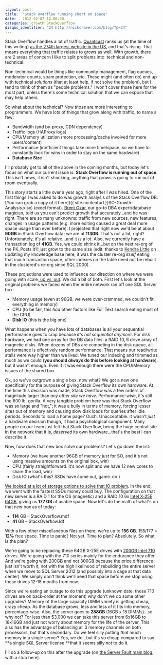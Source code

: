 ```yaml
---
layout: post
title:  "Stack Overflow running short on space"
date:   2012-02-07 12:00:00
categories: growth StackOverflow
disqus_identifier: "24 http://nickcraver.com/blog/?p=24"
---
```

Stack Overflow handles a lot of traffic. [Quantcast](http://www.quantcast.com/) ranks us (at the time of this writing) [as the 274th largest website in the US](http://www.quantcast.com/stackoverflow.com), and that's rising.  That means everything that traffic relates to grows as well. With growth, there are 2 areas of concern I like to split problems into: technical and non-technical.

Non-technical would be things like community management, flag queues, moderator counts, spam protection, etc.  These might (and often do) end up with technical _solutions_ (that at least help, if not solve the problem), but I tend to think of them as "people problems." I won't cover those here for the most part, unless there's some technical solution that we can expose that may help others.
<!--more-->

So what about the technical?  Now _those_ are more interesting to programmers.  We have lots of things that grow along with traffic, to name a few:

*   Bandwidth (and by-proxy, CDN dependency)
*   Traffic logs (HAProxy logs)
*   CPU/Memory utilization (more processing/cache involved for more users/content)
*   Performance (inefficient things take more time/space, so we have to constantly look for wins in order to stay on the same hardware)
*   **Database Size**

I'll probably get to all of the above in the coming months, but today let's focus on what our current issue is. **Stack Overflow is running out of space**.  This isn't news, it isn't shocking; anything that grows is going to run out of room eventually.

This story starts a little over a year ago, right after I was hired.  One of the first things I was asked to do was growth analysis of the Stack Overflow DB. [You can grab a copy of it here]({{ site.contenturl }}SO-Growth-Analysis.xlsx) (excel format).  [Brent Ozar](http://www.brentozar.com/), our go-to DBA expert/database magician, told us you can't predict growth that accurately...and he was right.  There are so many unknowns: traffic from new sources, new features, changes in usage patterns (e.g. more editing caused a great deal more space usage than ever before).  I projected that right now we'd be at about **90GB** in Stack Overflow data; we are at **113GB**.  That's not a lot, right?  Unfortunately, it's all relative...and it _is_ a lot.  Also, we currently have a transaction log of **41GB**.  Yes, we could shrink it...but on the next re-org of the PK_Posts it'll just grow to the same size (edit: thanks to [Kendra Little](http://www.littlekendra.com/) on updating my knowledge base here, it was the cluster re-org _itself_ eating that much transaction space, other indexes on the table need not be rebuilt in the clustered's re-org since SQL 2000).

These projections were used to influence our direction on where we were going with scale,[ up vs. out](http://www.brentozar.com/archive/2011/02/scaling-up-or-scaling-out/).  We did a bit of both.  First let's look at the original problems we faced when the entire network ran off one SQL Server box:

*   Memory usage (even at 96GB, we were over-crammed, we couldn't fit everything in memory)
*   CPU (to be fair, this _had_ other factors like Full Text search eating most of the CPU)
*   **Disk IO** (this is the big one)

What happens when you have lots of databases is all your sequential performance goes to crap because _it's not sequential anymore_. For disk hardware, we had one array for the DB data files: a RAID 10, 6 drive array of magnetic disks. When dozens of DBs are competing in the disk queue, all performance is effectively random performance.  That means our read/write stalls were way higher than we liked.  We tuned our indexing and trimmed as much as we could (**you should _always_ do this before looking at hardware**), but it wasn't enough.  Even if it was enough there were the CPU/Memory issues of the shared box.

Ok, so we've outgrown a single box, now what?  We got a new one specifically for the purpose of giving Stack Overflow its own hardware.  At the time this decision was made, Stack Overflow was a few orders of magnitude larger than _any other site we have_.  Performance-wise, it's still the 800 lb. gorilla.  A very tangible problem here was that Stack Overflow was so large and "hot,"; it was a bully in terms of memory, forcing lesser sites out of memory and causing slow disk loads for queries after idle periods.  Seconds to load a home page? Ouch. Unacceptable.  It wasn't _just_ a hardware decision though, it had a psychological component.  Many people on our team just felt that Stack Overflow, being the huge central site in the network that it is, _deserved_ its own hardware...that's the best I can describe it.

Now, how does that new box solve our problems?  Let's go down the list:

*   Memory (we have another 96GB of memory _just_ for SO, and it's not using massive amounts on the original box, win)
*   CPU (fairly straightforward: it's now split and we have 12 new cores to share the load, win)
*   Disk IO (what's this? SSDs have come out, game. on.)

[We looked at a lot of storage options to solve that IO problem](http://blog.serverfault.com/2011/02/09/our-storage-decision/).  In the end, we went with the fastest SSDs money could buy.  The configuration on that new server is a RAID 1 for the OS (magnetic) and a RAID 10 6x [Intel X-25E 64GB](http://download.intel.com/design/flash/nand/extreme/extreme-sata-ssd-product-brief.pdf), giving us **177 GB** of usable space.  Now let's do the math of what's on that new box as of today:

*   **114** GB – StackOverflow.mdf
*   **41** GB – StackOverflow.ldf

With a few other miscellaneous files on there, we're up to **156 GB**.  155/177 = **12%** free space.  Time to panic? Not yet.  Time to plan? Absolutely.  So what is the plan?

We're going to be replacing these 64GB X-25E drives with [200GB Intel 710](http://ark.intel.com/products/56584/Intel-SSD-710-Series-(200GB-2_5in-SATA-3Gbs-25nm-MLC)) drives.  We're going with the 710 series mainly for the endurance they offer.  And we're going with 200GB and not 300GB because the price difference just isn't worth it, not with the high likelihood of rebuilding the entire server when we move to SQL Server 2012 (and possibly into a cage at that data center).  We simply don't think we'll need that space before we stop using these drives 12-18 months from now.

Since we're eating an outage to do this upgrade (unknown date, those 710 drives are on back-order at the moment) why don't we do some other upgrades?  Memory of the large capacity DIMM variety is getting cheap, crazy cheap.  As the database grows, less and less of it fits into memory, percentage-wise.  Also, the server goes to **288GB** (16GB x 18 DIMMs)...so why not?  For less than $3,000 we can take this server from 6x16GB to 18x16GB and just not worry about memory for the life of the server.  This also has the advantage of balancing all 3 memory channels on both processors, but that's secondary.  Do we feel silly putting _that_ much memory in a single server? Yes, we do...but it's so cheap compared to say **a single SQL Server license **that it seems silly _not_ to do it.

I'll do a follow-up on this after the upgrade (on [the Server Fault main blog](http://blog.serverfault.com/), with a stub here).
